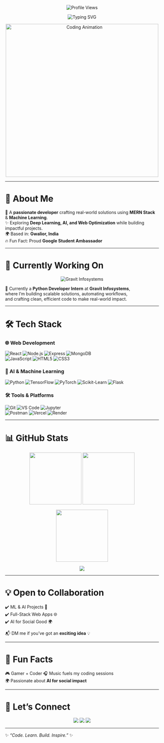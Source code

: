 <!-- GitHub Profile README -->

<!-- Typing SVG -->
<p align="center">
  <img src="https://komarev.com/ghpvc/?username=Priyanshu3369&label=Profile%20Views&color=00C2FF&style=flat-square" alt="Profile Views" />
</p>
<p align="center">
  <img src="https://readme-typing-svg.herokuapp.com?font=Fira+Code&size=28&pause=1000&color=00C2FF&center=true&vCenter=true&width=600&lines=Hey+👋,+I'm+Priyanshu!;💻+MERN+Stack+Developer;🤖+Machine+Learning+Enthusiast;🚀+Python+Developer+Intern" alt="Typing SVG" />
</p>

<!-- Banner GIF -->
<p align="center">
  <img src="https://media.giphy.com/media/qgQUggAC3Pfv687qPC/giphy.gif" width="500" alt="Coding Animation">
</p>

---

# 🚀 About Me  
🎯 A **passionate developer** crafting real-world solutions using **MERN Stack** & **Machine Learning**.  
✨ Exploring **Deep Learning, AI, and Web Optimization** while building impactful projects.  
🌍 Based in: **Gwalior, India**  
🔥 Fun Fact: Proud **Google Student Ambassador**  

---

# 💼 Currently Working On  
<p align="center">
  <img src="https://img.shields.io/badge/Gravit%20Infosystems-0078D4?style=for-the-badge&logo=python&logoColor=white" alt="Gravit Infosystems"/>
</p>

🚀 Currently a **Python Developer Intern** at **Gravit Infosystems**,  
where I’m building scalable solutions, automating workflows,  
and crafting clean, efficient code to make real-world impact.  

---

# 🛠️ Tech Stack  

### 🌐 Web Development  
![React](https://img.shields.io/badge/React-61DAFB?style=for-the-badge&logo=react&logoColor=black) 
![Node.js](https://img.shields.io/badge/Node.js-339933?style=for-the-badge&logo=nodedotjs&logoColor=white) 
![Express](https://img.shields.io/badge/Express-000000?style=for-the-badge&logo=express&logoColor=white) 
![MongoDB](https://img.shields.io/badge/MongoDB-47A248?style=for-the-badge&logo=mongodb&logoColor=white)  
![JavaScript](https://img.shields.io/badge/JavaScript-F7DF1E?style=for-the-badge&logo=javascript&logoColor=black) 
![HTML5](https://img.shields.io/badge/HTML5-E34F26?style=for-the-badge&logo=html5&logoColor=white) 
![CSS3](https://img.shields.io/badge/CSS3-1572B6?style=for-the-badge&logo=css3&logoColor=white)  

### 🤖 AI & Machine Learning  
![Python](https://img.shields.io/badge/Python-3776AB?style=for-the-badge&logo=python&logoColor=white) 
![TensorFlow](https://img.shields.io/badge/TensorFlow-FF6F00?style=for-the-badge&logo=tensorflow&logoColor=white) 
![PyTorch](https://img.shields.io/badge/PyTorch-EE4C2C?style=for-the-badge&logo=pytorch&logoColor=white) 
![Scikit-Learn](https://img.shields.io/badge/Scikit%20Learn-F7931E?style=for-the-badge&logo=scikit-learn&logoColor=white) 
![Flask](https://img.shields.io/badge/Flask-000000?style=for-the-badge&logo=flask&logoColor=white) 

### 🛠 Tools & Platforms  
![Git](https://img.shields.io/badge/-Git-F05032?style=for-the-badge&logo=git&logoColor=white) 
![VS Code](https://img.shields.io/badge/VS%20Code-007ACC?style=for-the-badge&logo=visual-studio-code&logoColor=white) 
![Jupyter](https://img.shields.io/badge/Jupyter-F37626?style=for-the-badge&logo=jupyter&logoColor=white)  
![Postman](https://img.shields.io/badge/Postman-FF6C37?style=for-the-badge&logo=postman&logoColor=white) 
![Vercel](https://img.shields.io/badge/Vercel-000000?style=for-the-badge&logo=vercel&logoColor=white) 
![Render](https://img.shields.io/badge/Render-46E3B7?style=for-the-badge&logo=render&logoColor=black)  

---

# 📊 GitHub Stats  

<p align="center">
  <img src="https://github-readme-stats.vercel.app/api?username=Priyanshu3369&show_icons=true&theme=tokyonight&hide_border=true" height="170"/>
  <img src="https://github-readme-stats.vercel.app/api/top-langs/?username=Priyanshu3369&layout=compact&theme=tokyonight&hide_border=true" height="170"/>
</p>

<p align="center">
  <img src="https://github-readme-streak-stats.herokuapp.com?user=Priyanshu3369&theme=tokyonight&hide_border=true&date_format=j%20M%5B%20Y%5D" height="170"/>
</p>

<p align="center">
  <img src="https://github-profile-summary-cards.vercel.app/api/cards/profile-details?username=Priyanshu3369&theme=tokyonight" />
</p>

---

# 💡 Open to Collaboration  
✔️ ML & AI Projects 🤖  
✔️ Full-Stack Web Apps 🌐  
✔️ AI for Social Good 🌍  

📬 DM me if you’ve got an **exciting idea** 💡  

---

# 🌟 Fun Facts  
🎮 Gamer + Coder 🎧 Music fuels my coding sessions  
🌍 Passionate about **AI for social impact**  

---

# 🤝 Let’s Connect  

<p align="center">
  <a href="https://github.com/Priyanshu3369"><img src="https://img.shields.io/badge/GitHub-181717?style=for-the-badge&logo=github" /></a>
  <a href="https://www.linkedin.com/in/priyanshu-chourasiya-1b54ab253/"><img src="https://img.shields.io/badge/LinkedIn-0077B5?style=for-the-badge&logo=linkedin" /></a>
  <a href="mailto:priyanshuchourasiya32198@gmail.com"><img src="https://img.shields.io/badge/Email-D14836?style=for-the-badge&logo=gmail&logoColor=white" /></a>
</p>


---
✨ *“Code. Learn. Build. Inspire.”* ✨
